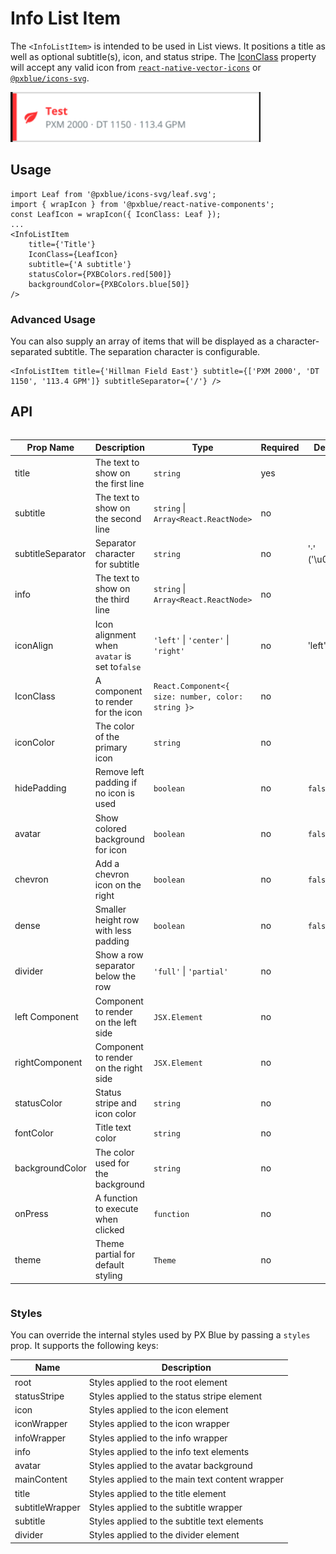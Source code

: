 # Info List Item

The `<InfoListItem>` is intended to be used in List views. It positions a title as well as optional subtitle(s), icon, and status stripe. The [IconClass](./IconWrapper.md) property will accept any valid icon from [`react-native-vector-icons`](https://www.npmjs.com/package/react-native-vector-icons) or [`@pxblue/icons-svg`](https://www.npmjs.com/package/@pxblue/icons-svg).

<img width="400" alt="Info List Item component" src="./images/infoListItem.png">

## Usage

```tsx
import Leaf from '@pxblue/icons-svg/leaf.svg';
import { wrapIcon } from '@pxblue/react-native-components';
const LeafIcon = wrapIcon({ IconClass: Leaf });
...
<InfoListItem
    title={'Title'}
    IconClass={LeafIcon}
    subtitle={'A subtitle'}
    statusColor={PXBColors.red[500]}
    backgroundColor={PXBColors.blue[50]}
/>
```

### Advanced Usage

You can also supply an array of items that will be displayed as a character-separated subtitle. The separation character is configurable.

```tsx
<InfoListItem title={'Hillman Field East'} subtitle={['PXM 2000', 'DT 1150', '113.4 GPM']} subtitleSeparator={'/'} />
```

## API

<div style="overflow: auto">

| Prop Name         | Description                                   | Type                                               | Required | Default        |
| ----------------- | --------------------------------------------- | -------------------------------------------------- | -------- | -------------- |
| title             | The text to show on the first line            | `string`                                           | yes      |                |
| subtitle          | The text to show on the second line           | `string` \| `Array<React.ReactNode>`               | no       |                |
| subtitleSeparator | Separator character for subtitle              | `string`                                           | no       | '·' ('\u00B7') |
| info              | The text to show on the third line            | `string` \| `Array<React.ReactNode>`               | no       |                |
| iconAlign         | Icon alignment when `avatar` is set to`false` | `'left'` \| `'center'` \| `'right'`                | no       | 'left'         |
| IconClass         | A component to render for the icon            | `React.Component<{ size: number, color: string }>` | no       |                |
| iconColor         | The color of the primary icon                 | `string`                                           | no       |                |
| hidePadding       | Remove left padding if no icon is used        | `boolean`                                          | no       | `false`        |
| avatar            | Show colored background for icon              | `boolean`                                          | no       | `false`        |
| chevron           | Add a chevron icon on the right               | `boolean`                                          | no       | `false`        |
| dense             | Smaller height row with less padding          | `boolean`                                          | no       | `false`        |
| divider           | Show a row separator below the row            | `'full'` \| `'partial'`                            | no       |                |
| left Component    | Component to render on the left side          | `JSX.Element`                                      | no       |                |
| rightComponent    | Component to render on the right side         | `JSX.Element`                                      | no       |                |
| statusColor       | Status stripe and icon color                  | `string`                                           | no       |                |
| fontColor         | Title text color                              | `string`                                           | no       |                |
| backgroundColor   | The color used for the background             | `string`                                           | no       |                |
| onPress           | A function to execute when clicked            | `function`                                         | no       |                |
| theme             | Theme partial for default styling             | `Theme`                                            | no       |                |

</div>

### Styles

You can override the internal styles used by PX Blue by passing a `styles` prop. It supports the following keys:

| Name            | Description                                     |
| --------------- | ----------------------------------------------- |
| root            | Styles applied to the root element              |
| statusStripe    | Styles applied to the status stripe element     |
| icon            | Styles applied to the icon element              |
| iconWrapper     | Styles applied to the icon wrapper              |
| infoWrapper     | Styles applied to the info wrapper              |
| info            | Styles applied to the info text elements        |
| avatar          | Styles applied to the avatar background         |
| mainContent     | Styles applied to the main text content wrapper |
| title           | Styles applied to the title element             |
| subtitleWrapper | Styles applied to the subtitle wrapper          |
| subtitle        | Styles applied to the subtitle text elements    |
| divider         | Styles applied to the divider element           |

